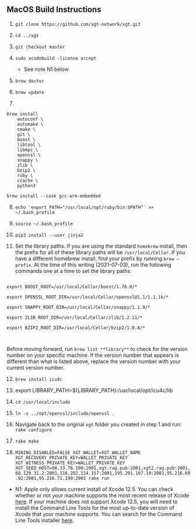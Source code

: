 ## MacOS Build Instructions

1. `git clone https://github.com/xgt-network/xgt.git`

2. `cd ../xgt`

3. `git checkout master`

4. `sudo xcodebuild -license accept`
	- See note N1 below

5. `brew doctor`

6. `brew update`

7. 
```
brew install
    autoconf \
    automake \
    cmake \
    git \
    boost \
    libtool \
    libmpc \
    openssl \
    snappy \
    zlib \
    bzip2 \
    ruby \
    ccache \
    python3

brew install --cask gcc-arm-embedded
```

8. `echo 'export PATH="/usr/local/opt/ruby/bin:$PATH"' >> ~/.bash_profile`

9. `source ~/.bash_profile`

10. `pip3 install --user jinja2`

11. Set the library paths. If you are using the standard `homebrew` install, then the prefix for all of these library paths will be `/usr/local/Cellar`. If you have a different homebrew install, find your prefix by running `brew —prefix`. At the time of this writing (2021-07-03), run the following commands one at a time to set the library paths:
```

export BOOST_ROOT=/usr/local/Cellar/boost/1.76.0/*

export OPENSSL_ROOT_DIR=/usr/local/Cellar/openssl@1.1/1.1.1k/*

export SNAPPY_ROOT_DIR=/usr/local/Cellar/snappy/1.1.9/*

export ZLIB_ROOT_DIR=/usr/local/Cellar/zlib/1.2.11/*

export BZIP2_ROOT_DIR=/usr/local/Cellar/bzip2/1.0.8/*

 
```

Before moving forward, run `brew list **library**` to check for the version number on your specific machine. If the version number that appears is different than what is listed above, replace the version number with your current version number.

12. `brew install icu4c`

13. export LIBRARY_PATH=${LIBRARY_PATH}:/usr/local/opt/icu4c/lib

14. `cd /usr/local/include`

15. `ln -s ../opt/openssl/include/openssl .`

16. Navigate back to the original `xgt` folder you created in step 1 and run: `rake configure`

17. `rake make`

18. `MINING_DISABLED=FALSE XGT_WALLET=XGT_WALLET_NAME XGT_RECOVERY_PRIVATE_KEY=WALLET_PRIVATE_KEY XGT_WITNESS_PRIVATE_KEY=WALLET_PRIVATE_KEY XGT_SEED_HOST=98.33.76.100:2001,xgt.rag.pub:2001,xgt2.rag.pub:2001,68.129.31.2:2001,116.202.114.157:2001,195.201.167.19:2001,95.216.69.92:2001,95.216.71.199:2001 rake run`


* N1: Apple only allows current install of Xcode 12.5. You can check whether or not your machine supports the most recent release of Xcode [here](https://developer.apple.com/support/xcode/). If your machine does not support Xcode 12.5, you will need to install the Command Line Tools for the most up-to-date version of Xcode that your machine supports. You can search for the Command Line Tools installer [here](https://developer.apple.com/download/all/?q=xcode).
